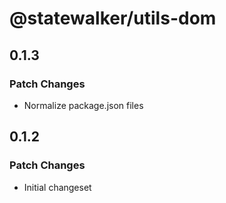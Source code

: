 # @statewalker/utils-dom

## 0.1.3

### Patch Changes

- Normalize package.json files

## 0.1.2

### Patch Changes

- Initial changeset
